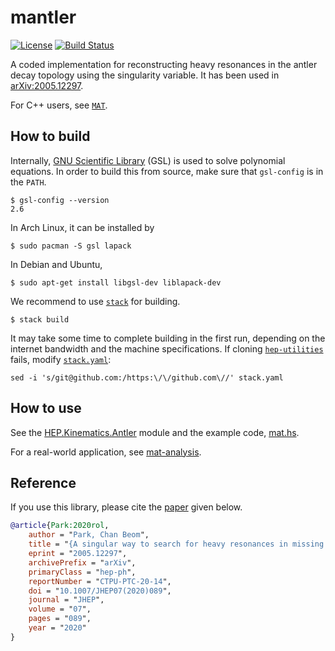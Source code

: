 mantler
=======

[![License](https://img.shields.io/badge/License-BSD%203--Clause-blue.svg)](https://opensource.org/licenses/BSD-3-Clause)
[![Build Status](https://travis-ci.com/cbpark/mantler.svg?branch=master)](https://travis-ci.com/cbpark/mantler)

A coded implementation for reconstructing heavy resonances in the antler decay topology using the singularity variable. It has been used in [arXiv:2005.12297](https://arxiv.org/abs/2005.12297).

For C++ users, see [`MAT`](https://github.com/cbpark/MAT/).

## How to build

Internally, [GNU Scientific Library](https://www.gnu.org/software/gsl/) (GSL) is used to solve polynomial equations. In order to build this from source, make sure that `gsl-config` is in the `PATH`.

```
$ gsl-config --version
2.6
```

In Arch Linux, it can be installed by

```
$ sudo pacman -S gsl lapack
```

In Debian and Ubuntu,

```
$ sudo apt-get install libgsl-dev liblapack-dev
```

We recommend to use [`stack`](https://www.haskellstack.org) for building.

```
$ stack build
```

It may take some time to complete building in the first run, depending on the internet bandwidth and the machine specifications. If cloning [`hep-utilities`](https://github.com/cbpark/hep-utilities) fails, modify [`stack.yaml`](./stack.yaml):

```
sed -i 's/git@github.com:/https:\/\/github.com\//' stack.yaml
```

## How to use

See the [HEP.Kinematics.Antler](./src/HEP/Kinematics/Antler.hs) module and the example code, [mat.hs](./examples/mat.hs).

For a real-world application, see [mat-analysis](https://github.com/cbpark/mat-analysis).

## Reference

If you use this library, please cite the [paper](https://doi.org/10.1007/JHEP07(2020)089) given below.

``` bibtex
@article{Park:2020rol,
    author = "Park, Chan Beom",
    title = "{A singular way to search for heavy resonances in missing energy events}",
    eprint = "2005.12297",
    archivePrefix = "arXiv",
    primaryClass = "hep-ph",
    reportNumber = "CTPU-PTC-20-14",
    doi = "10.1007/JHEP07(2020)089",
    journal = "JHEP",
    volume = "07",
    pages = "089",
    year = "2020"
}
```
